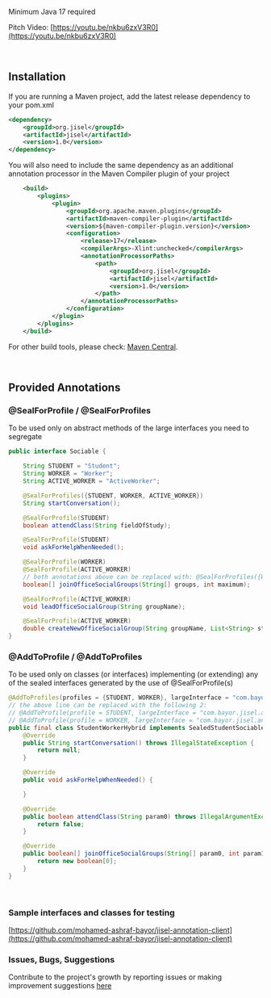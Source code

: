 Minimum Java 17 required

Pitch Video: [https://youtu.be/nkbu6zxV3R0](https://youtu.be/nkbu6zxV3R0)

<br>

## Installation

If you are running a Maven project, add the latest release dependency to your pom.xml
```xml
<dependency>
    <groupId>org.jisel</groupId>
    <artifactId>jisel</artifactId>
    <version>1.0</version>
</dependency>
``` 
You will also need to include the same dependency as an additional annotation processor in the Maven Compiler plugin of your project
```xml
    <build>
        <plugins>
            <plugin>
                <groupId>org.apache.maven.plugins</groupId>
                <artifactId>maven-compiler-plugin</artifactId>
                <version>${maven-compiler-plugin.version}</version>
                <configuration>
                    <release>17</release>
                    <compilerArgs>-Xlint:unchecked</compilerArgs>
                    <annotationProcessorPaths>
                        <path>
                            <groupId>org.jisel</groupId>
                            <artifactId>jisel</artifactId>
                            <version>1.0</version>
                        </path>
                    </annotationProcessorPaths>
                </configuration>
            </plugin>
        </plugins>
    </build>
```

For other build tools, please check: [Maven Central](https://search.maven.org/artifact/org.jisel/jisel/1.0/jar).

<br>

## Provided Annotations

### @SealForProfile / @SealForProfiles
To be used only on abstract methods of the large interfaces you need to segregate
```java
public interface Sociable {

    String STUDENT = "Student";
    String WORKER = "Worker";
    String ACTIVE_WORKER = "ActiveWorker";

    @SealForProfiles({STUDENT, WORKER, ACTIVE_WORKER})
    String startConversation();

    @SealForProfile(STUDENT)
    boolean attendClass(String fieldOfStudy);

    @SealForProfile(STUDENT)
    void askForHelpWhenNeeded();

    @SealForProfile(WORKER)
    @SealForProfile(ACTIVE_WORKER)
    // both annotations above can be replaced with: @SealForProfiles({WORKER, ACTIVE_WORKER})
    boolean[] joinOfficeSocialGroups(String[] groups, int maximum);

    @SealForProfile(ACTIVE_WORKER)
    void leadOfficeSocialGroup(String groupName);

    @SealForProfile(ACTIVE_WORKER)
    double createNewOfficeSocialGroup(String groupName, List<String> starters);
}
```

### @AddToProfile / @AddToProfiles
To be used only on classes (or interfaces) implementing (or extending) any of the sealed interfaces generated by the use of @SealForProfile(s)
```java
@AddToProfiles(profiles = {STUDENT, WORKER}, largeInterface = "com.bayor.jisel.annotation.client.hierarchicalinheritance.Sociable")
// the above line can be replaced with the following 2:
// @AddToProfile(profile = STUDENT, largeInterface = "com.bayor.jisel.annotation.client.hierarchicalinheritance.Sociable")
// @AddToProfile(profile = WORKER, largeInterface = "com.bayor.jisel.annotation.client.hierarchicalinheritance.Sociable")
public final class StudentWorkerHybrid implements SealedStudentSociable, SealedWorkerSociable {
    @Override
    public String startConversation() throws IllegalStateException {
        return null;
    }

    @Override
    public void askForHelpWhenNeeded() {

    }

    @Override
    public boolean attendClass(String param0) throws IllegalArgumentException {
        return false;
    }

    @Override
    public boolean[] joinOfficeSocialGroups(String[] param0, int param1) {
        return new boolean[0];
    }
}

```

<br>

### Sample interfaces and classes for testing
[https://github.com/mohamed-ashraf-bayor/jisel-annotation-client](https://github.com/mohamed-ashraf-bayor/jisel-annotation-client)

### Issues, Bugs, Suggestions
Contribute to the project's growth by reporting issues or making improvement suggestions [here](https://github.com/mohamed-ashraf-bayor/jisel/issues/new/choose)
